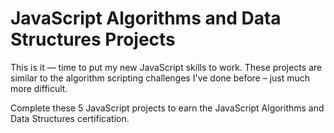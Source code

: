 # JavaScript Algorithms and Data Structures Projects
This is it — time to put my new JavaScript skills to work. These projects are similar to the algorithm scripting challenges I've done before – just much more difficult.

Complete these 5 JavaScript projects to earn the JavaScript Algorithms and Data Structures certification.